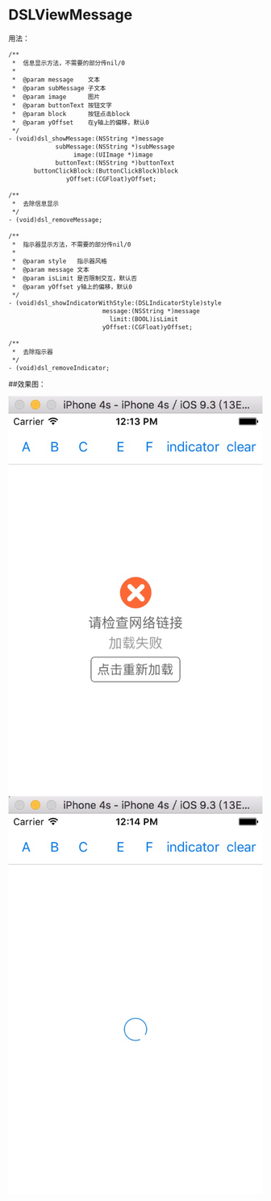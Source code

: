 # DSLViewMessage
用法：
```
/**
 *  信息显示方法，不需要的部分传nil/0
 *
 *  @param message    文本
 *  @param subMessage 子文本
 *  @param image      图片
 *  @param buttonText 按钮文字
 *  @param block      按钮点击block
 *  @param yOffset    在y轴上的偏移，默认0
 */
- (void)dsl_showMessage:(NSString *)message
             subMessage:(NSString *)subMessage
                  image:(UIImage *)image
             buttonText:(NSString *)buttonText
       buttonClickBlock:(ButtonClickBlock)block
                yOffset:(CGFloat)yOffset;
                
/**
 *  去除信息显示
 */
- (void)dsl_removeMessage;

/**
 *  指示器显示方法，不需要的部分传nil/0
 *
 *  @param style   指示器风格
 *  @param message 文本
 *  @param isLimit 是否限制交互，默认否
 *  @param yOffset y轴上的偏移，默认0
 */
- (void)dsl_showIndicatorWithStyle:(DSLIndicatorStyle)style
                          message:(NSString *)message
                            limit:(BOOL)isLimit
                          yOffset:(CGFloat)yOffset;
                          
/**
 *  去除指示器
 */
- (void)dsl_removeIndicator;
```
##效果图：

![](https://github.com/dengshunlai/DSLViewMessage/raw/master/showMessage.png)
![](https://github.com/dengshunlai/DSLViewMessage/raw/master/showIndicator.png)
